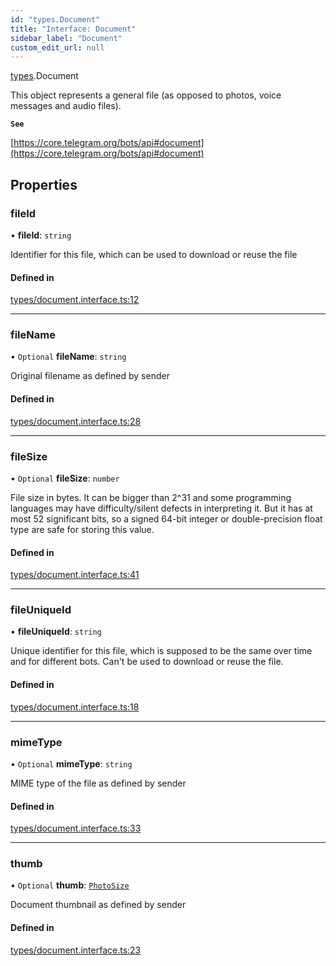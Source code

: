 ```yaml
---
id: "types.Document"
title: "Interface: Document"
sidebar_label: "Document"
custom_edit_url: null
---
```


[types](../modules/types.md).Document

This object represents a general file (as opposed to photos, voice messages and
audio files).

**`See`**

[https://core.telegram.org/bots/api#document](https://core.telegram.org/bots/api#document)

## Properties

### fileId

• **fileId**: `string`

Identifier for this file, which can be used to download or reuse the file

#### Defined in

[types/document.interface.ts:12](https://github.com/DeityLamb/telegramjs/blob/32b4cca/packages/common/lib/interfaces/types/document.interface.ts#L12)

___

### fileName

• `Optional` **fileName**: `string`

Original filename as defined by sender

#### Defined in

[types/document.interface.ts:28](https://github.com/DeityLamb/telegramjs/blob/32b4cca/packages/common/lib/interfaces/types/document.interface.ts#L28)

___

### fileSize

• `Optional` **fileSize**: `number`

File size in bytes. It can be bigger than 2^31 and some programming languages
may have difficulty/silent defects in interpreting it. But it has at most 52
significant bits, so a signed 64-bit integer or double-precision float type are
safe for storing this value.

#### Defined in

[types/document.interface.ts:41](https://github.com/DeityLamb/telegramjs/blob/32b4cca/packages/common/lib/interfaces/types/document.interface.ts#L41)

___

### fileUniqueId

• **fileUniqueId**: `string`

Unique identifier for this file, which is supposed to be the same over time and
for different bots. Can't be used to download or reuse the file.

#### Defined in

[types/document.interface.ts:18](https://github.com/DeityLamb/telegramjs/blob/32b4cca/packages/common/lib/interfaces/types/document.interface.ts#L18)

___

### mimeType

• `Optional` **mimeType**: `string`

MIME type of the file as defined by sender

#### Defined in

[types/document.interface.ts:33](https://github.com/DeityLamb/telegramjs/blob/32b4cca/packages/common/lib/interfaces/types/document.interface.ts#L33)

___

### thumb

• `Optional` **thumb**: [`PhotoSize`](types.PhotoSize.md)

Document thumbnail as defined by sender

#### Defined in

[types/document.interface.ts:23](https://github.com/DeityLamb/telegramjs/blob/32b4cca/packages/common/lib/interfaces/types/document.interface.ts#L23)
